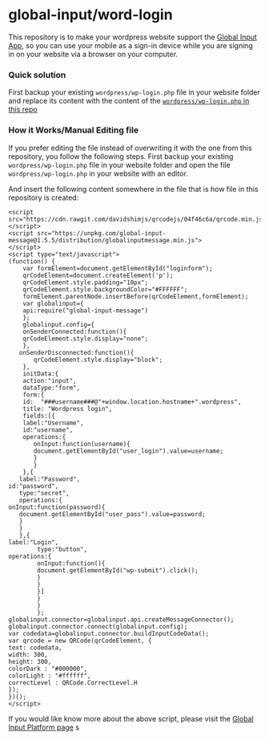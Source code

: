 # global-input/word-login


This repository is to make your wordpress website support the [Global Input App](https://globalinput.co.uk/), so you can use your mobile as a sign-in device while you are signing in on your website via a browser on your computer.

### Quick solution

First backup your existing ```wordpress/wp-login.php``` file in your website folder and replace its content with the content of the [```wordpress/wp-login.php``` in this repo](https://github.com/global-input/wordpress-login/blob/master/wordpress/wp-login.php)

### How it Works/Manual Editing file
If you prefer editing the file instead of overwriting it with the one from this repository, you follow the following steps.
First backup your existing ```wordpress/wp-login.php``` file in your website folder and
open the file ```wordpress/wp-login.php``` in your website with an editor.

And insert the following content somewhere in the file that is how file in this repository is created:

```
<script src="https://cdn.rawgit.com/davidshimjs/qrcodejs/04f46c6a/qrcode.min.js">
</script>
<script src="https://unpkg.com/global-input-message@1.5.5/distribution/globalinputmessage.min.js">
</script>
<script type="text/javascript">
(function() {
	var formElement=document.getElementById("loginform");
	qrCodeElement=document.createElement('p');
	qrCodeElement.style.padding="10px";
	qrCodeElement.style.backgroundColor="#FFFFFF";
	formElement.parentNode.insertBefore(qrCodeElement,formElement);
	var globalinput={
	api:require("global-input-message")
	};
	globalinput.config={
	onSenderConnected:function(){
	qrCodeElement.style.display="none";
	},
   onSenderDisconnected:function(){
   	   qrCodeElement.style.display="block";
    },
	initData:{
	action:"input",
	dataType:"form",
	form:{
	id:  "###username###@"+window.location.hostname+".wordpress",
	title: "Wordpress login",
	fields:[{
	label:"Username",
	id:"username",
	operations:{
	   onInput:function(username){
	   document.getElementById("user_login").value=username;
	   }
	   }
	},{
   label:"Password",																	   id:"password",
   type:"secret",
   operations:{																							onInput:function(password){
   document.getElementById("user_pass").value=password;
   }
   }
   },{																						    label:"Login",
		type:"button",																		    operations:{
		onInput:function(){
		document.getElementById("wp-submit").click();
		}
		}
		}]
		}
		}
		};
globalinput.connector=globalinput.api.createMessageConnector();
globalinput.connector.connect(globalinput.config);
var codedata=globalinput.connector.buildInputCodeData();
var qrcode = new QRCode(qrCodeElement, {
text: codedata,
width: 300,
height: 300,
colorDark : "#000000",
colorLight : "#ffffff",
correctLevel : QRCode.CorrectLevel.H
});
})();
</script>
```
If you would like know more about the above script, please visit the [Global Input Platform page](https://globalinput.co.uk/global-input-app/platform)
s
